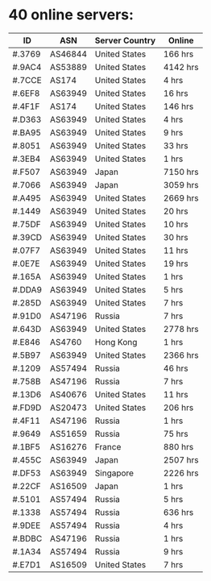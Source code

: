 # 40 online servers:

| ID | ASN | Server Country | Online |
| ------ | ------ | ------ | ------ |
| #.3769 | AS46844 | United States | 166 hrs |
| #.9AC4 | AS53889 | United States | 4142 hrs |
| #.7CCE | AS174 | United States | 4 hrs |
| #.6EF8 | AS63949 | United States | 16 hrs |
| #.4F1F | AS174 | United States | 146 hrs |
| #.D363 | AS63949 | United States | 4 hrs |
| #.BA95 | AS63949 | United States | 9 hrs |
| #.8051 | AS63949 | United States | 33 hrs |
| #.3EB4 | AS63949 | United States | 1 hrs |
| #.F507 | AS63949 | Japan | 7150 hrs |
| #.7066 | AS63949 | Japan | 3059 hrs |
| #.A495 | AS63949 | United States | 2669 hrs |
| #.1449 | AS63949 | United States | 20 hrs |
| #.75DF | AS63949 | United States | 10 hrs |
| #.39CD | AS63949 | United States | 30 hrs |
| #.07F7 | AS63949 | United States | 11 hrs |
| #.0E7E | AS63949 | United States | 19 hrs |
| #.165A | AS63949 | United States | 1 hrs |
| #.DDA9 | AS63949 | United States | 5 hrs |
| #.285D | AS63949 | United States | 7 hrs |
| #.91D0 | AS47196 | Russia | 7 hrs |
| #.643D | AS63949 | United States | 2778 hrs |
| #.E846 | AS4760 | Hong Kong | 1 hrs |
| #.5B97 | AS63949 | United States | 2366 hrs |
| #.1209 | AS57494 | Russia | 46 hrs |
| #.758B | AS47196 | Russia | 7 hrs |
| #.13D6 | AS40676 | United States | 11 hrs |
| #.FD9D | AS20473 | United States | 206 hrs |
| #.4F11 | AS47196 | Russia | 1 hrs |
| #.9649 | AS51659 | Russia | 75 hrs |
| #.1BF5 | AS16276 | France | 880 hrs |
| #.455C | AS63949 | Japan | 2507 hrs |
| #.DF53 | AS63949 | Singapore | 2226 hrs |
| #.22CF | AS16509 | Japan | 1 hrs |
| #.5101 | AS57494 | Russia | 5 hrs |
| #.1338 | AS57494 | Russia | 636 hrs |
| #.9DEE | AS57494 | Russia | 4 hrs |
| #.BDBC | AS47196 | Russia | 1 hrs |
| #.1A34 | AS57494 | Russia | 9 hrs |
| #.E7D1 | AS16509 | United States | 7 hrs |

